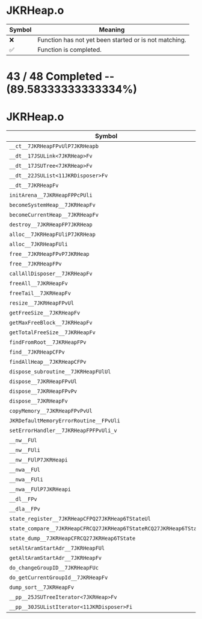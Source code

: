 # JKRHeap.o
| Symbol | Meaning 
| ------------- | ------------- 
| :x: | Function has not yet been started or is not matching. 
| :white_check_mark: | Function is completed. 


# 43 / 48 Completed -- (89.58333333333334%)
# JKRHeap.o
| Symbol | Decompiled? |
| ------------- | ------------- |
| `__ct__7JKRHeapFPvUlP7JKRHeapb` | :white_check_mark: |
| `__dt__17JSULink<7JKRHeap>Fv` | :white_check_mark: |
| `__dt__17JSUTree<7JKRHeap>Fv` | :white_check_mark: |
| `__dt__22JSUList<11JKRDisposer>Fv` | :x: |
| `__dt__7JKRHeapFv` | :x: |
| `initArena__7JKRHeapFPPcPUli` | :white_check_mark: |
| `becomeSystemHeap__7JKRHeapFv` | :white_check_mark: |
| `becomeCurrentHeap__7JKRHeapFv` | :white_check_mark: |
| `destroy__7JKRHeapFP7JKRHeap` | :white_check_mark: |
| `alloc__7JKRHeapFUliP7JKRHeap` | :white_check_mark: |
| `alloc__7JKRHeapFUli` | :white_check_mark: |
| `free__7JKRHeapFPvP7JKRHeap` | :white_check_mark: |
| `free__7JKRHeapFPv` | :white_check_mark: |
| `callAllDisposer__7JKRHeapFv` | :white_check_mark: |
| `freeAll__7JKRHeapFv` | :white_check_mark: |
| `freeTail__7JKRHeapFv` | :white_check_mark: |
| `resize__7JKRHeapFPvUl` | :white_check_mark: |
| `getFreeSize__7JKRHeapFv` | :white_check_mark: |
| `getMaxFreeBlock__7JKRHeapFv` | :white_check_mark: |
| `getTotalFreeSize__7JKRHeapFv` | :white_check_mark: |
| `findFromRoot__7JKRHeapFPv` | :white_check_mark: |
| `find__7JKRHeapCFPv` | :x: |
| `findAllHeap__7JKRHeapCFPv` | :x: |
| `dispose_subroutine__7JKRHeapFUlUl` | :x: |
| `dispose__7JKRHeapFPvUl` | :white_check_mark: |
| `dispose__7JKRHeapFPvPv` | :white_check_mark: |
| `dispose__7JKRHeapFv` | :white_check_mark: |
| `copyMemory__7JKRHeapFPvPvUl` | :white_check_mark: |
| `JKRDefaultMemoryErrorRoutine__FPvUli` | :white_check_mark: |
| `setErrorHandler__7JKRHeapFPFPvUli_v` | :white_check_mark: |
| `__nw__FUl` | :white_check_mark: |
| `__nw__FUli` | :white_check_mark: |
| `__nw__FUlP7JKRHeapi` | :white_check_mark: |
| `__nwa__FUl` | :white_check_mark: |
| `__nwa__FUli` | :white_check_mark: |
| `__nwa__FUlP7JKRHeapi` | :white_check_mark: |
| `__dl__FPv` | :white_check_mark: |
| `__dla__FPv` | :white_check_mark: |
| `state_register__7JKRHeapCFPQ27JKRHeap6TStateUl` | :white_check_mark: |
| `state_compare__7JKRHeapCFRCQ27JKRHeap6TStateRCQ27JKRHeap6TState` | :white_check_mark: |
| `state_dump__7JKRHeapCFRCQ27JKRHeap6TState` | :white_check_mark: |
| `setAltAramStartAdr__7JKRHeapFUl` | :white_check_mark: |
| `getAltAramStartAdr__7JKRHeapFv` | :white_check_mark: |
| `do_changeGroupID__7JKRHeapFUc` | :white_check_mark: |
| `do_getCurrentGroupId__7JKRHeapFv` | :white_check_mark: |
| `dump_sort__7JKRHeapFv` | :white_check_mark: |
| `__pp__25JSUTreeIterator<7JKRHeap>Fv` | :white_check_mark: |
| `__pp__30JSUListIterator<11JKRDisposer>Fi` | :white_check_mark: |
